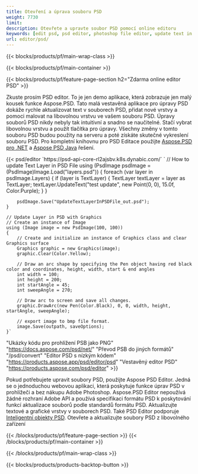 ```yaml
---
title: Otevření a úprava souboru PSD
weight: 7730
limit: 
description: Otevřete a upravte soubor PSD pomocí online editoru
keywords: [edit psd, psd editor, photoshop file editor, update text in psd, update psd, open psd, update text in psd]
url: editor/psd/
---
```


{{< blocks/products/pf/main-wrap-class >}}

{{< blocks/products/pf/main-container >}}

{{< blocks/products/pf/feature-page-section h2="Zdarma online editor PSD" >}}
<p>Zkuste prosím PSD editor. To je jen demo aplikace, která zobrazuje jen malý kousek funkce Aspose.PSD. Tato malá vestavěná aplikace pro úpravy PSD dokáže rychle aktualizovat text v souborech PSD, přidat nové vrstvy a pomoci malovat na libovolnou vrstvu ve vašem souboru PSD. Úpravy souborů PSD nikdy nebyly tak intuitivní a snadno se naučitelné. Stačí vybrat libovolnou vrstvu a použít tlačítka pro úpravy. Všechny změny v tomto souboru PSD budou použity na serveru a poté získáte skutečné vykreslení souboru PSD. Pro kompletní knihovnu pro PSD Editace použijte <a href="/psd/{{< lang-code >}}net">Aspose.PSD pro .NET</a> a <a href="/psd/{{< lang-code >}}java">Aspose PSD Java</a> řešení. </p>
{{< psd/editor `https://psd-api-core-rl2ajsbv.k8s.dynabic.com/` 
`	// How to update Text Layer in PSD File
	using (PsdImage psdImage = (PsdImage)Image.Load("layers.psd"))
  	{
		foreach (var layer in psdImage.Layers)
		{
			if (layer is TextLayer)
			{
				TextLayer textLayer = layer as TextLayer;
				textLayer.UpdateText("test update", new Point(0, 0), 15.0f, Color.Purple);
			}
		}

		psdImage.Save("UpdateTextLayerInPSDFile_out.psd");
	}
	
	// Update Layer in PSD with Graphics
	// Create an instance of Image
	using (Image image = new PsdImage(100, 100))
	{
		// Create and initialize an instance of Graphics class and clear Graphics surface
		Graphics graphic = new Graphics(image);
		graphic.Clear(Color.Yellow);

		// Draw an arc shape by specifying the Pen object having red black color and coordinates, height, width, start & end angles                 
		int width = 100;
		int height = 200;
		int startAngle = 45;
		int sweepAngle = 270;

		// Draw arc to screen and save all changes.
		graphic.DrawArc(new Pen(Color.Black), 0, 0, width, height, startAngle, sweepAngle);

		// export image to bmp file format.
		image.Save(outpath, saveOptions);
	}` 
"Ukázky kódu pro prohlížení PSB jako PNG"  "https://docs.aspose.com/psd/net/" 
"Převod PSB do jiných formátů"  "/psd/convert" 
"Editor PSD s nízkým kódem" "https://products.aspose.app/psd/editor/psd" 
"Vestavěný editor PSD" "https://products.aspose.com/psd/editor" >}}
<p>Pokud potřebujete upravit soubory PSD, použijte Aspose PSD Editor. Jedná se o jednoduchou webovou aplikaci, která poskytuje funkce úprav PSD v prohlížeči a bez nákupu Adobe Photoshop. Aspose.PSD Editor nepoužívá žádné rozhraní Adobe API a používá specifikaci formátu PSD k poskytování funkcí aktualizace souborů podle standardů formátu PSD. Aktualizujte textové a grafické vrstvy v souborech PSD. Také PSD Editor podporuje <a href="https://reference.aspose.com/psd/net/aspose.psd.fileformats.psd.layers.smartobjects/smartobjectlayer/">Inteligentní objekty PSD</a>. Otevřete a aktualizujte soubory PSD z libovolného zařízení</p>

{{< /blocks/products/pf/feature-page-section >}}
{{< /blocks/products/pf/main-container >}}


{{< /blocks/products/pf/main-wrap-class >}}

{{< blocks/products/products-backtop-button >}}
